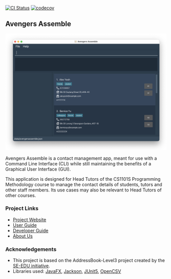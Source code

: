 [![CI Status](https://github.com/AY2324S2-CS2103T-T10-1/tp/workflows/Java%20CI/badge.svg)](https://github.com/AY2324S2-CS2103T-T10-1/tp/actions)
[![codecov](https://codecov.io/gh/AY2324S2-CS2103T-T10-1/tp/graph/badge.svg?token=6NGZ4VS4VC)](https://app.codecov.io/gh/AY2324S2-CS2103T-T10-1/tp)


## Avengers Assemble

![Ui](docs/images/Ui.png)

Avengers Assemble is a contact management app, meant for use with a Command Line Interface (CLI) while still maintaining the benefits of a Graphical User Interface (GUI).

This application is designed for Head Tutors of the CS1101S Programming Methodology course to manage the contact details of students, tutors and other staff members. Its use cases may also be relevant to Head Tutors of other courses.

### Project Links
* [Project Website](https://ay2324s2-cs2103t-t10-1.github.io/tp/)
* [User Guide](https://ay2324s2-cs2103t-t10-1.github.io/tp/UserGuide.html)
* [Developer Guide](https://ay2324s2-cs2103t-t10-1.github.io/tp/DeveloperGuide.html)
* [About Us](https://ay2324s2-cs2103t-t10-1.github.io/tp/AboutUs.html)


### Acknowledgements

* This project is based on the AddressBook-Level3 project created by the [SE-EDU initiative](https://se-education.org).
* Libraries used: [JavaFX](https://openjfx.io/), [Jackson](https://github.com/FasterXML/jackson), [JUnit5](https://github.com/junit-team/junit5), [OpenCSV](https://opencsv.sourceforge.net/)

